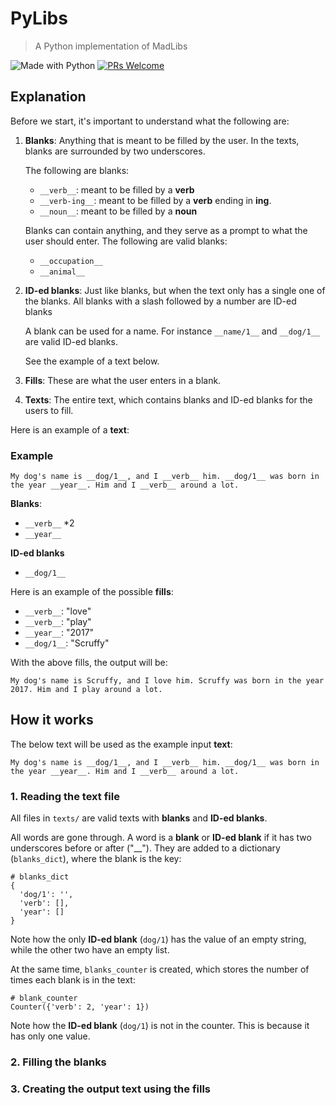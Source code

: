 # PyLibs
> A Python implementation of MadLibs

![Made with Python](https://img.shields.io/badge/Made%20With-%20Python%20🐍%20-red?style=flat-square)
[![PRs Welcome](https://img.shields.io/badge/PRs-welcome-brightgreen.svg?style=flat-square)](http://makeapullrequest.com)

## Explanation

Before we start, it's important to understand what the following are:
1. **Blanks**: Anything that is meant to be filled by the user. In the texts, blanks are surrounded by two underscores.

    The following are blanks:
      - `__verb__`: meant to be filled by a **verb**
      - `__verb-ing__`: meant to be filled by a **verb** ending in __ing__.
      - `__noun__`: meant to be filled by a **noun**

    Blanks can contain anything, and they serve as a prompt to what the user should enter. The following are valid blanks:

      - `__occupation__`
      - `__animal__`

2. **ID-ed blanks**: Just like blanks, but when the text only has a single one of the blanks. All blanks with a slash followed by a number are ID-ed blanks

    A blank can be used for a name. For instance `__name/1__` and `__dog/1__` are valid ID-ed blanks.

    See the example of a text below.

3. **Fills**: These are what the user enters in a blank.

4. **Texts**: The entire text, which contains blanks and ID-ed blanks for the users to fill. 

Here is an example of a **text**:

### Example
```
My dog's name is __dog/1__, and I __verb__ him. __dog/1__ was born in the year __year__. Him and I __verb__ around a lot.
```

**Blanks**:
- `__verb__` *2
- `__year__`

**ID-ed blanks**
- `__dog/1__`

Here is an example of the possible **fills**:
- `__verb__`: "love"
- `__verb__`: "play"
- `__year__`: "2017"
- `__dog/1__`: "Scruffy"

With the above fills, the output will be:
```
My dog's name is Scruffy, and I love him. Scruffy was born in the year 2017. Him and I play around a lot.
```

## How it works

The below text will be used as the example input **text**:
```
My dog's name is __dog/1__, and I __verb__ him. __dog/1__ was born in the year __year__. Him and I __verb__ around a lot.
```

### 1. Reading the text file
All files in `texts/` are valid texts with **blanks** and **ID-ed blanks**. 

All words are gone through. A word is a **blank** or **ID-ed blank** if it has two underscores before or after ("__"). They are added to a dictionary (`blanks_dict`), where the blank is the key:

```
# blanks_dict
{
  'dog/1': '',
  'verb': [],
  'year': []
}
```

Note how the only **ID-ed blank** (`dog/1`) has the value of an empty string, while the other two have an empty list.

At the same time, `blanks_counter` is created, which stores the number of times each blank is in the text:

```
# blank_counter
Counter({'verb': 2, 'year': 1})
```

Note how the **ID-ed blank** (`dog/1`) is not in the counter. This is because it has only one value.

### 2. Filling the blanks

### 3. Creating the output text using the fills